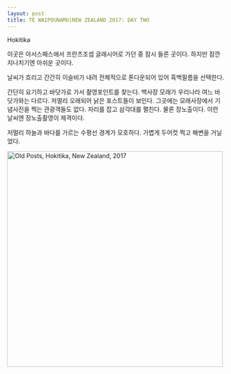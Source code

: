 ```yaml
---
layout: post
title: TE WAIPOUNAMU|NEW ZEALAND 2017: DAY TWO
---
```


Hokitika

이곳은 아서스패스에서 프란츠조셉 글래시어로 가던 중 잠시 들른 곳이다. 하지만 잠깐 지나치기엔 아쉬운 곳이다.

날씨가 흐리고 간간히 이슬비가 내려 전체적으로 톤다운되어 있어 흑백필름을 선택한다.

간단히 요기하고 바닷가로 가서 촬영포인트를 찾는다. 백사장 모래가 우리나라 여느 바닷가와는 다르다. 
저멀리 오래되어 낡은 포스트들이 보인다. 그곳에는 모래사장에서 기념사진을 찍는 관광객들도 없다.
자리를 잡고 삼각대를 펼친다. 물론 장노출이다. 이런 날씨엔 장노출촬영이 제격이다.

저멀리 하늘과 바다를 가르는 수평선 경계가 모호하다.
가볍게 두어컷 찍고 해변을 거닐었다.
<div class="post">
<a data-flickr-embed="true"  href="https://www.flickr.com/photos/paulseo/33117840483/in/photostream/" title="Old Posts, Hokitika, New Zealand, 2017"><img src="https://c1.staticflickr.com/3/2879/33117840483_f9f2aed258.jpg" width="500" height="500" alt="Old Posts, Hokitika, New Zealand, 2017"></a><script async src="//embedr.flickr.com/assets/client-code.js" charset="utf-8"></script>
</div>
